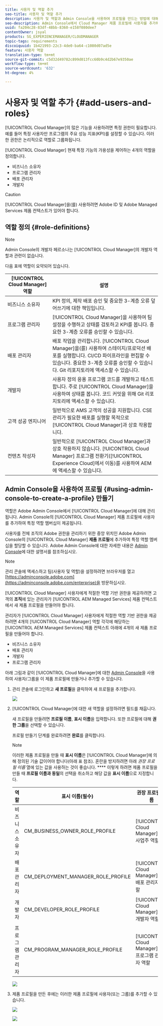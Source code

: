 ```yaml
---
title: 사용자 및 역할 추가
seo-title: 사용자 및 역할 추가
description: 사용자 및 역할과 Admin Console을 사용하여 프로필을 만드는 방법에 대해 알아봅니다.
seo-description: Admin Console에서 Cloud Manager 제품 프로필에 사용자를 추가하여 특정 역할 멤버십을 할당할 수 있습니다. 자세한 내용은 이 섹션을 참조하십시오.
uuid: fa204c28-83df-48bb-8360-e158f080dee7
contentOwner: jsyal
products: SG_EXPERIENCEMANAGER/CLOUDMANAGER
topic-tags: requirements
discoiquuid: 1b421993-22c3-4de0-ba64-c1080d07ad5e
feature: 사용자 역할
translation-type: tm+mt
source-git-commit: c5d32d49782c899d013fcc60b9c4d2b67e9350ae
workflow-type: tm+mt
source-wordcount: '632'
ht-degree: 4%

---
```



# 사용자 및 역할 추가 {#add-users-and-roles}

[!UICONTROL Cloud Manager]의 많은 기능을 사용하려면 특정 권한이 필요합니다. 예를 들어 특정 사용자만 프로그램의 주요 성능 지표(KPI)를 설정할 수 있습니다. 이러한 권한은 논리적으로 역할로 그룹화됩니다.

[!UICONTROL Cloud Manager] 현재 특정 기능의 가용성을 제어하는 4개의 역할을 정의합니다.

* 비즈니스 소유자
* 프로그램 관리자
* 배포 관리자
* 개발자

>[!CAUTION]
>
>[!UICONTROL Cloud Manager]을(를) 사용하려면 Adobe ID 및 Adobe Managed Services 제품 컨텍스트가 있어야 합니다.

## 역할 정의 {#role-definitions}

>[!NOTE]
>
>Admin Console의 개발자 페르소나는 [!UICONTROL Cloud Manager]의 개발자 역할과 관련이 없습니다.

다음 표에 역할이 요약되어 있습니다.

| [!UICONTROL Cloud Manager] 역할 | 설명 |
|--- |--- |
| 비즈니스 소유자 | KPI 정의, 제작 배포 승인 및 중요한 3-계층 오류 덮어쓰기에 대한 책임입니다. |
| 프로그램 관리자 | [!UICONTROL Cloud Manager]을 사용하여 팀 설정을 수행하고 상태를 검토하고 KPI를 봅니다. 중요한 3-계층 오류를 승인할 수 있습니다. |
| 배포 관리자 | 배포 작업을 관리합니다. [!UICONTROL Cloud Manager]을(를) 사용하여 스테이지/프로덕션 배포를 실행합니다. CI/CD 파이프라인을 편집할 수 있습니다. 중요한 3-계층 오류를 승인할 수 있습니다. Git 리포지토리에 액세스할 수 있습니다. |
| 개발자 | 사용자 정의 응용 프로그램 코드를 개발하고 테스트합니다. 주로 [!UICONTROL Cloud Manager]을 사용하여 상태를 봅니다. 코드 커밋을 위해 Git 리포지토리에 액세스할 수 있습니다. |
| 고객 성공 엔지니어 | 일반적으로 AMS 고객의 성공을 지원합니다. CSE 관리가 필요한 배포를 실행할 목적으로 [!UICONTROL Cloud Manager]과 상호 작용합니다. |
| 컨텐츠 작성자 | 일반적으로 [!UICONTROL Cloud Manager]과 상호 작용하지 않습니다. [!UICONTROL Cloud Manager] 프로그램 전환기([!UICONTROL Experience Cloud]에서 이동)를 사용하여 AEM에 액세스할 수 있습니다. |

## Admin Console을 사용하여 프로필 {#using-admin-console-to-create-a-profile} 만들기

역할은 Adobe Admin Console에서 [!UICONTROL Cloud Manager]에 대해 관리됩니다. Admin Console의 [!UICONTROL Cloud Manager] 제품 프로필에 사용자를 추가하여 특정 역할 멤버십이 제공됩니다.

사용자를 전체 조직의 Adobe 권한을 관리하기 위한 중앙 위치인 Adobe Admin Console의 [!UICONTROL Cloud Manager] **제품 프로필**&#x200B;에 추가하여 특정 역할 멤버십을 할당할 수 있습니다. Adobe Admin Console에 대한 자세한 내용은 [Admin Console](https://helpx.adobe.com/kr/enterprise/using/admin-console.html)에 대한 설명서를 참조하십시오.

>[!NOTE]
>
>관리 콘솔에 액세스하고 팀(사용자 및 역할)을 설정하려면 브라우저를 열고 [https://adminconsole.adobe.com](https://adminconsole.adobe.com/enterprise)을 방문하십시오.

[!UICONTROL Cloud Manager] 사용자에게 적절한 역할 기반 권한을 제공하려면 고객의 **조직**&#x200B;에 있는 관리자가 [!UICONTROL AEM Managed Services] 제품 컨텍스트에서 새 제품 프로필을 만들어야 합니다.

관리자가 [!UICONTROL Cloud Manager] 사용자에게 적절한 역할 기반 권한을 제공하려면 4개의 [!UICONTROL Cloud Manager] 역할 각각에 해당하는 [!UICONTROL AEM Managed Services] 제품 컨텍스트 아래에 4개의 새 제품 프로필을 만들어야 합니다.

* 비즈니스 소유자
* 배포 관리자
* 개발자
* 프로그램 관리자

아래 그림과 같이 [!UICONTROL Cloud Manager]에 대한 [Admin Console](https://adminconsole.adobe.com/)을 사용하여 사용자/그룹을 이 제품 프로필에 만들거나 추가할 수 있습니다.

1. 관리 콘솔에 로그인하고 **새 프로필**&#x200B;을 클릭하여 새 프로필을 추가합니다.

   ![](assets/admin_console_roles-1.png)

1. [!UICONTROL Cloud Manager]에 대한 새 역할을 설정하려면 필드를 채웁니다.

   새 프로필을 만들려면 **프로필 이름**, **표시 이름**&#x200B;을 입력합니다. 또한 프로필에 대해 **권한 그룹**&#x200B;을 선택할 수 있습니다.

   프로필 만들기 단계를 완료하려면 **완료**&#x200B;를 클릭합니다.

   >[!NOTE]
   >
   >이러한 제품 프로필을 만들 때 **표시 이름**&#x200B;은 [!UICONTROL Cloud Manager]에 의해 정의된 기술 값이어야 합니다(아래 표 참조). 혼란을 방지하려면 아래 *권장 프로필 이름* 열에 있는 값을 사용하는 것이 좋습니다. **** 이렇게 하려면 제품 프로필을 만들 때 **프로필 이름과 동일**&#x200B;의 선택을 취소하고 해당 값을 **표시 이름**&#x200B;으로 지정합니다.

   | **역할** | **표시 이름(필수)** | **권장 프로필 이름** |
   |---|---|---|
   | 비즈니스 소유자 | CM_BUSINESS_OWNER_ROLE_PROFILE | [!UICONTROL Cloud Manager] - 사업주 역할 |
   | 배포 관리자 | CM_DEPLOYMENT_MANAGER_ROLE_PROFILE | [!UICONTROL Cloud Manager] - 배포 관리자 역할 |
   | 개발자 | CM_DEVELOPER_ROLE_PROFILE | [!UICONTROL Cloud Manager] - 개발자 역할 |
   | 프로그램 관리자 | CM_PROGRAM_MANAGER_ROLE_PROFILE | [!UICONTROL Cloud Manager] - 프로그램 관리자 역할 |

   ![](assets/screen_shot_2018-05-04at171819.png)

1. 제품 프로필을 만든 후에는 이러한 제품 프로필에 사용자(또는 그룹)를 추가할 수 있습니다.

   ![](assets/image2018-4-9_15-19-26.png)

   ![](assets/image2018-4-9_15-16-47.png)

